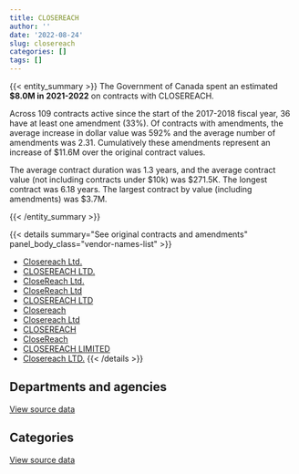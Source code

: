 ```yaml
---
title: CLOSEREACH
author: ''
date: '2022-08-24'
slug: closereach
categories: []
tags: []
---
```


<script src="/rmarkdown-libs/htmlwidgets/htmlwidgets.js"></script>
<link href="/rmarkdown-libs/datatables-css/datatables-crosstalk.css" rel="stylesheet" />
<script src="/rmarkdown-libs/datatables-binding/datatables.js"></script>
<script src="/rmarkdown-libs/jquery/jquery-3.6.0.min.js"></script>
<link href="/rmarkdown-libs/dt-core-bootstrap/css/dataTables.bootstrap.min.css" rel="stylesheet" />
<link href="/rmarkdown-libs/dt-core-bootstrap/css/dataTables.bootstrap.extra.css" rel="stylesheet" />
<script src="/rmarkdown-libs/dt-core-bootstrap/js/jquery.dataTables.min.js"></script>
<script src="/rmarkdown-libs/dt-core-bootstrap/js/dataTables.bootstrap.min.js"></script>
<link href="/rmarkdown-libs/crosstalk/css/crosstalk.min.css" rel="stylesheet" />
<script src="/rmarkdown-libs/crosstalk/js/crosstalk.min.js"></script>
<script src="/rmarkdown-libs/htmlwidgets/htmlwidgets.js"></script>
<link href="/rmarkdown-libs/datatables-css/datatables-crosstalk.css" rel="stylesheet" />
<script src="/rmarkdown-libs/datatables-binding/datatables.js"></script>
<script src="/rmarkdown-libs/jquery/jquery-3.6.0.min.js"></script>
<link href="/rmarkdown-libs/dt-core-bootstrap/css/dataTables.bootstrap.min.css" rel="stylesheet" />
<link href="/rmarkdown-libs/dt-core-bootstrap/css/dataTables.bootstrap.extra.css" rel="stylesheet" />
<script src="/rmarkdown-libs/dt-core-bootstrap/js/jquery.dataTables.min.js"></script>
<script src="/rmarkdown-libs/dt-core-bootstrap/js/dataTables.bootstrap.min.js"></script>
<link href="/rmarkdown-libs/crosstalk/css/crosstalk.min.css" rel="stylesheet" />
<script src="/rmarkdown-libs/crosstalk/js/crosstalk.min.js"></script>

{{< entity_summary >}}
The Government of Canada spent an estimated **\$8.0M in 2021-2022** on contracts with CLOSEREACH.

Across 109 contracts active since the start of the 2017-2018 fiscal year, 36 have at least one amendment (33%). Of contracts with amendments, the average increase in dollar value was 592% and the average number of amendments was 2.31. Cumulatively these amendments represent an increase of \$11.6M over the original contract values.

The average contract duration was 1.3 years, and the average contract value (not including contracts under \$10k) was \$271.5K. The longest contract was 6.18 years. The largest contract by value (including amendments) was \$3.7M.

{{< /entity_summary >}}

{{< details summary="See original contracts and amendments" panel_body_class="vendor-names-list" >}}
- [Closereach Ltd.](https://search.open.canada.ca/en/ct/?sort=contract_value_f%20desc&page=1&search_text=%22Closereach%20Ltd.%22)
- [CLOSEREACH LTD.](https://search.open.canada.ca/en/ct/?sort=contract_value_f%20desc&page=1&search_text=%22CLOSEREACH%20LTD.%22)
- [CloseReach Ltd.](https://search.open.canada.ca/en/ct/?sort=contract_value_f%20desc&page=1&search_text=%22CloseReach%20Ltd.%22)
- [CloseReach Ltd](https://search.open.canada.ca/en/ct/?sort=contract_value_f%20desc&page=1&search_text=%22CloseReach%20Ltd%22)
- [CLOSEREACH LTD](https://search.open.canada.ca/en/ct/?sort=contract_value_f%20desc&page=1&search_text=%22CLOSEREACH%20LTD%22)
- [Closereach](https://search.open.canada.ca/en/ct/?sort=contract_value_f%20desc&page=1&search_text=%22Closereach%22)
- [Closereach Ltd](https://search.open.canada.ca/en/ct/?sort=contract_value_f%20desc&page=1&search_text=%22Closereach%20Ltd%22)
- [CLOSEREACH](https://search.open.canada.ca/en/ct/?sort=contract_value_f%20desc&page=1&search_text=%22CLOSEREACH%22)
- [CloseReach](https://search.open.canada.ca/en/ct/?sort=contract_value_f%20desc&page=1&search_text=%22CloseReach%22)
- [CLOSEREACH LIMITED](https://search.open.canada.ca/en/ct/?sort=contract_value_f%20desc&page=1&search_text=%22CLOSEREACH%20LIMITED%22)
- [Closereach LTD.](https://search.open.canada.ca/en/ct/?sort=contract_value_f%20desc&page=1&search_text=%22Closereach%20LTD.%22)
{{< /details >}}

## Departments and agencies

<div id="htmlwidget-1" style="width:100%;height:auto;" class="datatables html-widget"></div>
<script type="application/json" data-for="htmlwidget-1">{"x":{"style":"bootstrap","filter":"none","vertical":false,"data":[["<a href=\"/departments/aafc-aac/\">Agriculture and Agri-Food Canada<\/a>","<a href=\"/departments/cbsa-asfc/\">Canada Border Services Agency<\/a>","<a href=\"/departments/cfia-acia/\">Canadian Food Inspection Agency<\/a>","<a href=\"/departments/cra-arc/\">Canada Revenue Agency<\/a>","<a href=\"/departments/cta-otc/\">Canadian Transportation Agency<\/a>","<a href=\"/departments/dfatd-maecd/\">Global Affairs Canada<\/a>","<a href=\"/departments/dnd-mdn/\">National Defence<\/a>","<a href=\"/departments/elections/\">Elections Canada<\/a>","<a href=\"/departments/esdc-edsc/\">Employment and Social Development Canada<\/a>","<a href=\"/departments/hc-sc/\">Health Canada<\/a>","<a href=\"/departments/ic/\">Innovation, Science and Economic Development Canada<\/a>","<a href=\"/departments/infc/\">Infrastructure Canada<\/a>","<a href=\"/departments/irb-cisr/\">Immigration and Refugee Board of Canada<\/a>","<a href=\"/departments/nrc-cnrc/\">National Research Council Canada<\/a>","<a href=\"/departments/pwgsc-tpsgc/\">Public Services and Procurement Canada<\/a>","<a href=\"/departments/rcmp-grc/\">Royal Canadian Mounted Police<\/a>","<a href=\"/departments/ssc-spc/\">Shared Services Canada<\/a>","<a href=\"/departments/tbs-sct/\">Treasury Board of Canada Secretariat<\/a>","<a href=\"/departments/tc/\">Transport Canada<\/a>","<a href=\"/departments/vac-acc/\">Veterans Affairs Canada<\/a>"],[364.56,108157.15,85049.4,166745.54,22830.94,null,849568.6,130611.35,429788.17,175808.16,43162.68,121472.61,null,54704.85,121123.49,45186.06,1060622.32,733572.3,2991.37,24874],[32993.04,182985.08,14213.74,167202.38,null,28542.87,647456.18,253358.78,496079.02,53792.36,null,198477.58,null,210733.24,152970.07,45685.36,881063.64,241802.53,17899.2,24874],[null,168457.12,null,166745.54,null,44692.67,1036782.85,227352.81,613621.84,null,29503.88,197935.29,288426.44,520791.38,152552.12,45560.53,380205,438513.91,null,25764],[null,100624.32,null,306801.24,null,302402.69,645369.76,227352.81,1055694.46,null,26831.07,197935.29,1784333.05,505322.42,156831.48,45560.53,609079.56,2010431.71,null,null]],"container":"<table class=\"table table-striped table-hover row-border order-column display\">\n  <thead>\n    <tr>\n      <th>Department<\/th>\n      <th>2018-2019<\/th>\n      <th>2019-2020<\/th>\n      <th>2020-2021<\/th>\n      <th>2021-2022<\/th>\n    <\/tr>\n  <\/thead>\n<\/table>","options":{"order":[[4,"desc"]],"pageLength":10,"autoWidth":true,"columnDefs":[{"targets":1,"render":"function(data, type, row, meta) {\n    return type !== 'display' ? data : DTWidget.formatCurrency(data, \"$\", 2, 3, \",\", \".\", true, null);\n  }"},{"targets":2,"render":"function(data, type, row, meta) {\n    return type !== 'display' ? data : DTWidget.formatCurrency(data, \"$\", 2, 3, \",\", \".\", true, null);\n  }"},{"targets":3,"render":"function(data, type, row, meta) {\n    return type !== 'display' ? data : DTWidget.formatCurrency(data, \"$\", 2, 3, \",\", \".\", true, null);\n  }"},{"targets":4,"render":"function(data, type, row, meta) {\n    return type !== 'display' ? data : DTWidget.formatCurrency(data, \"$\", 2, 3, \",\", \".\", true, null);\n  }"},{"width":"16%","targets":[1,2,3,4]},{"className":"dt-right","targets":[1,2,3,4]}],"orderClasses":false}},"evals":["options.columnDefs.0.render","options.columnDefs.1.render","options.columnDefs.2.render","options.columnDefs.3.render"],"jsHooks":[]}</script>
<p class="text-right">
<a href="https://github.com/GoC-Spending/contracts-data/tree/main/data/out/vendors/closereach/summary_by_fiscal_year_by_department.csv" class="source-data-link btn btn-link">View source data</a>
</p>

## Categories

<div id="htmlwidget-2" style="width:100%;height:auto;" class="datatables html-widget"></div>
<script type="application/json" data-for="htmlwidget-2">{"x":{"style":"bootstrap","filter":"none","vertical":false,"data":[["<a href=\"/categories/1_facilities_and_construction/\">Facilities and construction<\/a>","<a href=\"/categories/10_office_management/\">Office management<\/a>","<a href=\"/categories/11_defence/\">Defence<\/a>","<a href=\"/categories/2_professional_services/\">Professional services<\/a>","<a href=\"/categories/3_information_technology/\">Information technology<\/a>","<a href=\"/categories/9_human_capital/\">Human capital<\/a>"],[251838.78,null,319894.9,1743591.45,1840287.03,21021.39],[206686.65,null,312267.6,530048.14,2576718.66,24408],[206121.94,60828.58,475248.47,929416.21,2608338.18,56952],[206121.94,85066.78,403550.48,899713.58,6330423.82,49693.81]],"container":"<table class=\"table table-striped table-hover row-border order-column display\">\n  <thead>\n    <tr>\n      <th>Category<\/th>\n      <th>2018-2019<\/th>\n      <th>2019-2020<\/th>\n      <th>2020-2021<\/th>\n      <th>2021-2022<\/th>\n    <\/tr>\n  <\/thead>\n<\/table>","options":{"order":[[4,"desc"]],"dom":"t","pageLength":30,"autoWidth":true,"columnDefs":[{"targets":1,"render":"function(data, type, row, meta) {\n    return type !== 'display' ? data : DTWidget.formatCurrency(data, \"$\", 2, 3, \",\", \".\", true, null);\n  }"},{"targets":2,"render":"function(data, type, row, meta) {\n    return type !== 'display' ? data : DTWidget.formatCurrency(data, \"$\", 2, 3, \",\", \".\", true, null);\n  }"},{"targets":3,"render":"function(data, type, row, meta) {\n    return type !== 'display' ? data : DTWidget.formatCurrency(data, \"$\", 2, 3, \",\", \".\", true, null);\n  }"},{"targets":4,"render":"function(data, type, row, meta) {\n    return type !== 'display' ? data : DTWidget.formatCurrency(data, \"$\", 2, 3, \",\", \".\", true, null);\n  }"},{"width":"16%","targets":[1,2,3,4]},{"className":"dt-right","targets":[1,2,3,4]}],"orderClasses":false,"lengthMenu":[10,25,30,50,100]}},"evals":["options.columnDefs.0.render","options.columnDefs.1.render","options.columnDefs.2.render","options.columnDefs.3.render"],"jsHooks":[]}</script>
<p class="text-right">
<a href="https://github.com/GoC-Spending/contracts-data/tree/main/data/out/vendors/closereach/summary_by_fiscal_year_by_category.csv" class="source-data-link btn btn-link">View source data</a>
</p>
